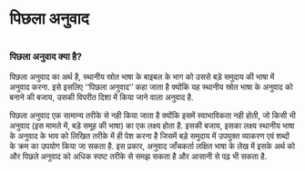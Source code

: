 # पिछला अनुवाद

 #

### पिछला अनुवाद क्या है?

पिछला अनुवाद का अर्थ है, स्थानीय स्रोत भाषा के बाइबल के भाग को उससे बड़े समुदाय की भाषा में अनुवाद करना. इसे इसलिए ‘‘पिछला अनुवाद’’ कहा जाता है क्योंकि यह स्थानीय स्रोत भाषा के अनुवाद को बनाने की बजाय, उसकी विपरीत दिशा में किया जाने वाला अनुवाद है. 

पिछला अनुवाद एक सामान्य तरीके से नही किया जाता है क्योंकि इसमें स्वाभाविकता नही होती, जो किसी भी अनुवाद (इस मामले में, बड़े समूह की भाषा) का एक लक्ष्य होता है. इसकी बजाय, इसका लक्ष्य स्थानीय भाषा के अनुवाद के भाव को लिखित तरीके में ही पेश करना है जिसमें बड़े समुदाय में उपयुक्त व्याकरण एवं शब्दों के क्रम का उपयोग किया जा सकता है. इस प्रकार, अनुवाद जाँचकर्ता लक्षित भाषा के लेख में इसके अर्थ को और पिछले अनुवाद को अधिक स्पष्ट तरीके से समझ सकता है और आसानी से पढ़ भी सकता है.

